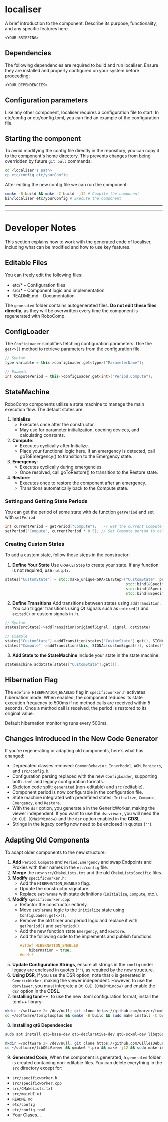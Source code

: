 # localiser
A brief introduction to the component. Describe its purpose, functionality, and any specific features here.
```
<YOUR BRIEFING>
```

## Dependencies
The following dependencies are required to build and run localiser. Ensure they are installed and properly configured on your system before proceeding:
```
<YOUR DEPENDENCIES>
```

## Configuration parameters
Like any other component, localiser requires a configuration file to start. In etc/config or etc/config.toml, you can find an example of the configuration file.

## Starting the component
To avoid modifying the config file directly in the repository, you can copy it to the component's home directory. This prevents changes from being overridden by future `git pull` commands:

```bash
cd <localiser's path> 
cp etc/config etc/yourConfig
```

After editing the new config file we can run the component:

```bash
cmake -B build && make -C build -j12 # Compile the component
bin/localiser etc/yourConfig # Execute the component
```
-----
-----
# Developer Notes
This section explains how to work with the generated code of localiser, including what can be modified and how to use key features.
## Editable Files
You can freely edit the following files:
- etc/* – Configuration files
- src/* – Component logic and implementation
- README.md – Documentation

The `generated` folder contains autogenerated files. **Do not edit these files directly**, as they will be overwritten every time the component is regenerated with RoboComp.

## ConfigLoader
The `ConfigLoader` simplifies fetching configuration parameters. Use the `get<>()` method to retrieve parameters from the configuration file.
```C++
// Syntax
type variable = this->configLoader.get<type>("ParameterName");

// Example
int computePeriod = this->configLoader.get<int>("Period.Compute");
```

## StateMachine
RoboComp components utilize a state machine to manage the main execution flow. The default states are:

1. **Initialize**:
    - Executes once after the constructor.
    - May use for parameter initialization, opening devices, and calculating constants.
2. **Compute**:
    - Executes cyclically after Initialize.
    - Place your functional logic here. If an emergency is detected, call goToEmergency() to transition to the Emergency state.
3. **Emergency**:
    - Executes cyclically during emergencies.
    - Once resolved, call goToRestore() to transition to the Restore state.
4. **Restore**:
    - Executes once to restore the component after an emergency.
    - Transitions automatically back to the Compute state.

### Setting and Getting State Periods
You can get the period of some state with de function `getPeriod` and set with `setPeriod`
```C++
int currentPeriod = getPeriod("Compute");   // Get the current Compute period
setPeriod("Compute", currentPeriod * 0.5); // Set Compute period to half
```

### Creating Custom States
To add a custom state, follow these steps in the constructor:
1. **Define Your State** Use `GRAFCETStep` to create your state. If any function is not required, use `nullptr`.

```C++
states["CustomState"] = std::make_unique<GRAFCETStep>("CustomState", period, 
                                                      std::bind(&SpecificWorker::customLoop, this),  // Cyclic function
                                                      std::bind(&SpecificWorker::customEnter, this), // On-enter function
                                                      std::bind(&SpecificWorker::customExit, this)); // On-exit function

```
2. **Define Transitions** Add transitions between states using `addTransition`. You can trigger transitions using Qt signals such as `entered()` and `exited()` or custom signals in .h.
```C++
// Syntax
states[srcState]->addTransition(originOfSignal, signal, dstState)

// Example
states["CustomState"]->addTransition(states["CustomState"].get(), SIGNAL(entered()), states["OtherState"].get());
states["Compute"]->addTransition(this, SIGNAL(customSignal()), states["CustomState"].get());

```
3. **Add State to the StateMachine** Include your state in the state machine:
```C++
statemachine.addState(states["CustomState"].get());

```

## Hibernation Flag
The `#define HIBERNATION_ENABLED` flag in `specificworker.h` activates hibernation mode. When enabled, the component reduces its state execution frequency to 500ms if no method calls are received within 5 seconds. Once a method call is received, the period is restored to its original value.

Default hibernation monitoring runs every 500ms.

## Changes Introduced in the New Code Generator
If you’re regenerating or adapting old components, here’s what has changed:

- Deprecated classes removed: `CommonBehavior`, `InnerModel`, `AGM`, `Monitors`, and `src/config.h`.
- Configuration parsing replaced with the new `ConfigLoader`, supporting both .`toml` and legacy configuration formats.
- Skeleton code split: `generated` (non-editable) and `src` (editable).
- Component period is now configurable in the configuration file.
- State machine integrated with predefined states: `Initialize`, `Compute`, `Emergency`, and `Restore`.
- With the `dsr` option, you generate `G` in the GenericWorker, making the viewer independent. If you want to use the `dsrviewer`, you will need the `Qt GUI (QMainWindow)` and the `dsr` option enabled in the **CDSL**.
- Strings in the legacy config now need to be enclosed in quotes (`""`).

## Adapting Old Components
To adapt older components to the new structure:

1. **Add** `Period.Compute` and `Period.Emergency` and swap Endpoints and Proxies with their names in the `etc/config` file.
2. **Merge** the new `src/CMakeLists.txt` and the old `CMakeListsSpecific` files.
3. **Modify** `specificworker.h`:
    - Add the `HIBERNATION_ENABLED` flag.
    - Update the constructor signature.
    - Replace `setParams` with state definitions (`Initialize`, `Compute`, etc.).
4. **Modify** `specificworker.cpp`:
    - Refactor the constructor entirely.
    - Move `setParams` logic to the `initialize` state using `ConfigLoader.get<>()`.
    - Remove the old timer and period logic and replace it with `getPeriod()` and `setPeriod()`.
    - Add the new function state `Emergency`, and `Restore`.
    - Add the following code to the implements and publish functions:
        ```C++
        #ifdef HIBERNATION_ENABLED
            hibernation = true;
        #endif
        ```
5. **Update Configuration Strings**, ensure all strings in the `config` under legacy are enclosed in quotes (`""`), as required by the new structure.
6. **Using DSR**, if you use the DSR option, note that `G` is generated in `GenericWorker`, making the viewer independent. However, to use the `dsrviewer`, you must integrate a `Qt GUI (QMainWindow)` and enable the `dsr` option in the **CDSL**. 
7. **Installing toml++**, to use the new .toml configuration format, install the toml++ library:
```bash
mkdir ~/software 2> /dev/null; git clone https://github.com/marzer/tomlplusplus.git ~/software/tomlplusplus
cd ~/software/tomlplusplus && cmake -B build && sudo make install -C build -j12 && cd -
```
8. **Installing qt6 Dependencies**
```bash
sudo apt install qt6-base-dev qt6-declarative-dev qt6-scxml-dev libqt6statemachineqml6 libqt6statemachine6

mkdir ~/software 2> /dev/null; git clone https://github.com/GillesDebunne/libQGLViewer.git ~/software/libQGLViewer
cd ~/software/libQGLViewer && qmake6 *.pro && make -j12 && sudo make install && sudo ldconfig && cd -
```
9. **Generated Code**, When the component is generated, a `generated` folder is created containing non-editable files. You can delete everything in the `src` directory except for:
- `src/specificworker.h`
- `src/specificworker.cpp`
- `src/CMakeLists.txt`
- `src/mainUI.ui`
- `README.md`
- `etc/config`
- `etc/config.toml`
- Your Clases...
